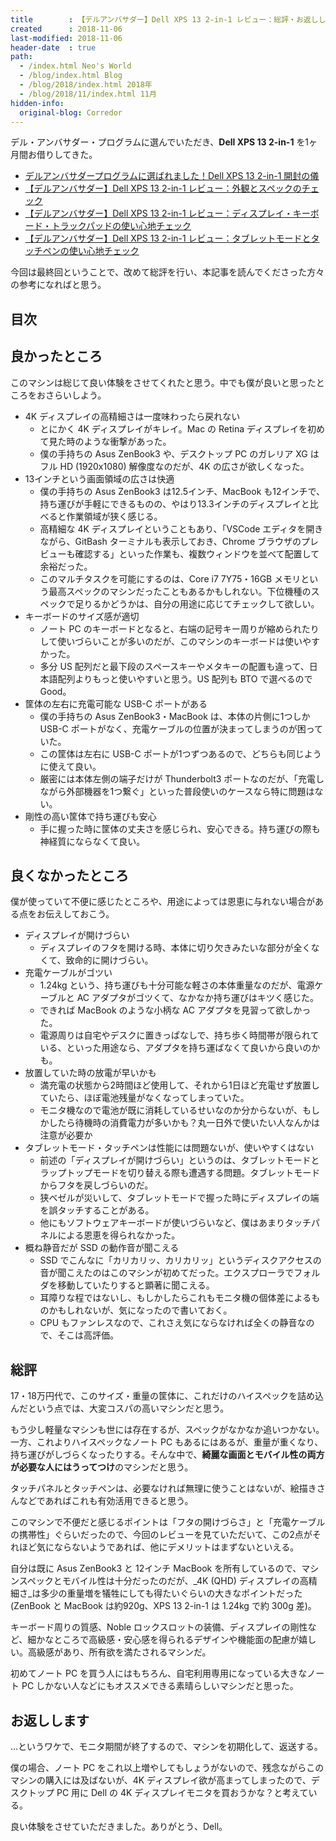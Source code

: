 ```yaml
---
title        : 【デルアンバサダー】Dell XPS 13 2-in-1 レビュー：総評・お返しします…！
created      : 2018-11-06
last-modified: 2018-11-06
header-date  : true
path:
  - /index.html Neo's World
  - /blog/index.html Blog
  - /blog/2018/index.html 2018年
  - /blog/2018/11/index.html 11月
hidden-info:
  original-blog: Corredor
---
```


デル・アンバサダー・プログラムに選んでいただき、**Dell XPS 13 2-in-1** を1ヶ月間お借りしてきた。

- [デルアンバサダープログラムに選ばれました！Dell XPS 13 2-in-1 開封の儀](/blog/2018/10/07-01.html)
- [【デルアンバサダー】Dell XPS 13 2-in-1 レビュー：外観とスペックのチェック](/blog/2018/10/11-01.html)
- [【デルアンバサダー】Dell XPS 13 2-in-1 レビュー：ディスプレイ・キーボード・トラックパッドの使い心地チェック](/blog/2018/10/16-03.html)
- [【デルアンバサダー】Dell XPS 13 2-in-1 レビュー：タブレットモードとタッチペンの使い心地チェック](/blog/2018/11/05-02.html)

今回は最終回ということで、改めて総評を行い、本記事を読んでくださった方々の参考になればと思う。

## 目次

## 良かったところ

このマシンは総じて良い体験をさせてくれたと思う。中でも僕が良いと思ったところをおさらいしよう。

- 4K ディスプレイの高精細さは一度味わったら戻れない
  - とにかく 4K ディスプレイがキレイ。Mac の Retina ディスプレイを初めて見た時のような衝撃があった。
  - 僕の手持ちの Asus ZenBook3 や、デスクトップ PC のガレリア XG はフル HD (1920x1080) 解像度なのだが、4K の広さが欲しくなった。
- 13インチという画面領域の広さは快適
  - 僕の手持ちの Asus ZenBook3 は12.5インチ、MacBook も12インチで、持ち運びが手軽にできるものの、やはり13.3インチのディスプレイと比べると作業領域が狭く感じる。
  - 高精細な 4K ディスプレイということもあり、「VSCode エディタを開きながら、GitBash ターミナルも表示しておき、Chrome ブラウザのプレビューも確認する」といった作業も、複数ウィンドウを並べて配置して余裕だった。
  - このマルチタスクを可能にするのは、Core i7 7Y75・16GB メモリという最高スペックのマシンだったこともあるかもしれない。下位機種のスペックで足りるかどうかは、自分の用途に応じてチェックして欲しい。
- キーボードのサイズ感が適切
  - ノート PC のキーボードとなると、右端の記号キー周りが縮められたりして使いづらいことが多いのだが、このマシンのキーボードは使いやすかった。
  - 多分 US 配列だと最下段のスペースキーやメタキーの配置も違って、日本語配列よりもっと使いやすいと思う。US 配列も BTO で選べるので Good。
- 筐体の左右に充電可能な USB-C ポートがある
  - 僕の手持ちの Asus ZenBook3・MacBook は、本体の片側に1つしか USB-C ポートがなく、充電ケーブルの位置が決まってしまうのが困っていた。
  - この筐体は左右に USB-C ポートが1つずつあるので、どちらも同じように使えて良い。
  - 厳密には本体左側の端子だけが Thunderbolt3 ポートなのだが、「充電しながら外部機器を1つ繋ぐ」といった普段使いのケースなら特に問題はない。
- 剛性の高い筐体で持ち運びも安心
  - 手に握った時に筐体の丈夫さを感じられ、安心できる。持ち運びの際も神経質にならなくて良い。

## 良くなかったところ

僕が使っていて不便に感じたところや、用途によっては恩恵に与れない場合がある点をお伝えしておこう。

- ディスプレイが開けづらい
  - ディスプレイのフタを開ける時、本体に切り欠きみたいな部分が全くなくて、致命的に開けづらい。
- 充電ケーブルがゴツい
  - 1.24kg という、持ち運びも十分可能な軽さの本体重量なのだが、電源ケーブルと AC アダプタがゴツくて、なかなか持ち運びはキツく感じた。
  - できれば MacBook のような小柄な AC アダプタを見習って欲しかった。
  - 電源周りは自宅やデスクに置きっぱなしで、持ち歩く時間帯が限られている、といった用途なら、アダプタを持ち運ばなくて良いから良いのかも。
- 放置していた時の放電が早いかも
  - 満充電の状態から2時間ほど使用して、それから1日ほど充電せず放置していたら、ほぼ電池残量がなくなってしまっていた。
  - モニタ機なので電池が既に消耗しているせいなのか分からないが、もしかしたら待機時の消費電力が多いかも？丸一日外で使いたい人なんかは注意が必要か
- タブレットモード・タッチペンは性能には問題ないが、使いやすくはない
  - 前述の「ディスプレイが開けづらい」というのは、タブレットモードとラップトップモードを切り替える際も遭遇する問題。タブレットモードからフタを戻しづらいのだ。
  - 狭ベゼルが災いして、タブレットモードで握った時にディスプレイの端を誤タッチすることがある。
  - 他にもソフトウェアキーボードが使いづらいなど、僕はあまりタッチパネルによる恩恵を得られなかった。
- 概ね静音だが SSD の動作音が聞こえる
  - SSD でこんなに「カリカリッ、カリカリッ」というディスクアクセスの音が聞こえたのはこのマシンが初めてだった。エクスプローラでフォルダを移動していたりすると顕著に聞こえる。
  - 耳障りな程ではないし、もしかしたらこれもモニタ機の個体差によるものかもしれないが、気になったので書いておく。
  - CPU もファンレスなので、これさえ気にならなければ全くの静音なので、そこは高評価。

## 総評

17・18万円代で、このサイズ・重量の筐体に、これだけのハイスペックを詰め込んだという点では、大変コスパの高いマシンだと思う。

もう少し軽量なマシンも世には存在するが、スペックがなかなか追いつかない。一方、これよりハイスペックなノート PC もあるにはあるが、重量が重くなり、持ち運びがしづらくなったりする。そんな中で、**綺麗な画面とモバイル性の両方が必要な人にはうってつけ**のマシンだと思う。

タッチパネルとタッチペンは、必要なければ無理に使うことはないが、絵描きさんなどであればこれも有効活用できると思う。

このマシンで不便だと感じるポイントは「フタの開けづらさ」と「充電ケーブルの携帯性」ぐらいだったので、今回のレビューを見ていただいて、この2点がそれほど気にならないようであれば、他にデメリットはまずないといえる。

自分は既に Asus ZenBook3 と 12インチ MacBook を所有しているので、マシンスペックとモバイル性は十分だったのだが、_4K (QHD) ディスプレイの高精細さ_は多少の重量増を犠牲にしても得たいぐらいの大きなポイントだった (ZenBook と MacBook は約920g、XPS 13 2-in-1 は 1.24kg で約 300g 差)。

キーボード周りの質感、Noble ロックスロットの装備、ディスプレイの剛性など、細かなところで高級感・安心感を得られるデザインや機能面の配慮が嬉しい。高級感があり、所有欲を満たされるマシンだ。

初めてノート PC を買う人にはもちろん、自宅利用専用になっている大きなノート PC しかない人などにもオススメできる素晴らしいマシンだと思った。

## お返しします

…というワケで、モニタ期間が終了するので、マシンを初期化して、返送する。

僕の場合、ノート PC をこれ以上増やしてもしょうがないので、残念ながらこのマシンの購入には及ばないが、4K ディスプレイ欲が高まってしまったので、デスクトップ PC 用に Dell の 4K ディスプレイモニタを買おうかな？と考えている。

良い体験をさせていただきました。ありがとう、Dell。
